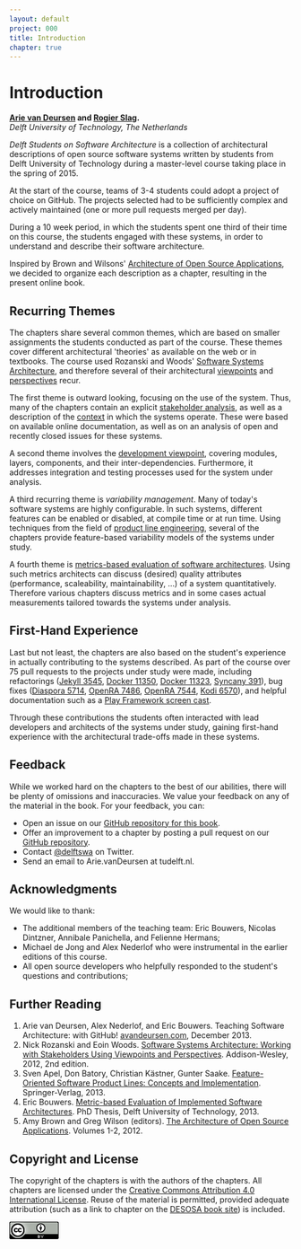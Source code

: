 ```yaml
---
layout: default
project: 000
title: Introduction
chapter: true
---
```


# Introduction

**[Arie van Deursen] and [Rogier Slag].**<br/>
*Delft University of Technology, The Netherlands*

[arie van deursen]: http://avandeursen.com
[rogier slag]: https://github.com/rogierslag



_Delft Students on Software Architecture_ is a collection of architectural descriptions of open source software systems written by students from Delft University of Technology during a master-level course taking place in the spring of 2015.

At the start of the course, teams of 3-4 students could adopt a project of choice on GitHub. The projects selected had to be sufficiently complex and actively maintained (one or more pull requests merged per day).

During a 10 week period, in which the students spent one third of their time on this course, the students engaged with these systems, in order to understand and describe their software architecture.

Inspired by Brown and Wilsons' [Architecture of Open Source Applications][aosa], we decided to organize each description as a chapter, resulting in the present online book.

## Recurring Themes

The chapters share several common themes, which are based on smaller assignments the students conducted as part of the course. These themes cover different architectural 'theories' as available on the web or in textbooks. The course used  Rozanski and Woods' [Software Systems Architecture][rw], and therefore several of their architectural [viewpoints] and [perspectives] recur.

[viewpoints]: http://www.viewpoints-and-perspectives.info/home/viewpoints/
[perspectives]: http://www.viewpoints-and-perspectives.info/home/perspectives/

The first theme is outward looking, focusing on the use of the system. Thus, many of the chapters contain an explicit [stakeholder analysis], as well as a description of the [context] in which the systems operate. These were based on available online documentation, as well as on an analysis of open and recently closed issues for these systems.

[context]: http://www.viewpoints-and-perspectives.info/home/viewpoints/context/
[stakeholder analysis]: http://www.mindtools.com/pages/article/newPPM_07.htm

A second theme involves the [development viewpoint][development], covering modules, layers, components, and their inter-dependencies. Furthermore, it addresses integration and testing processes used for the system under analysis.

[development]: http://www.viewpoints-and-perspectives.info/home/viewpoints/

A third recurring theme is _variability management_. Many of today's software systems are highly configurable. In such systems, different features can be enabled or disabled, at compile time or at run time. Using techniques from the field of [product line engineering][fospl], several of the chapters provide feature-based variability models of the systems under study.

A fourth theme is [metrics-based evaluation of software architectures][bouwers]. Using such metrics architects can discuss  (desired) quality attributes (performance, scaleability, maintainability, …) of a system quantitatively. Therefore various chapters discuss metrics and in some cases actual measurements tailored towards the systems under analysis.


## First-Hand Experience

Last but not least, the chapters are also based on the student's experience in actually contributing to the systems described. As part of the course over 75 pull requests to the projects under study were made, including refactorings
([Jekyll 3545](https://github.com/jekyll/jekyll/pull/3545),
  [Docker 11350](https://github.com/docker/docker/pull/11350),
  [Docker 11323](https://github.com/docker/docker/pull/11323),
  [Syncany 391](https://github.com/syncany/syncany/pull/391)), bug fixes
([Diaspora 5714](https://github.com/diaspora/diaspora/pull/5714),
 [OpenRA 7486](https://github.com/OpenRA/OpenRA/pull/7486), [OpenRA 7544](https://github.com/OpenRA/OpenRA/pull/7544),
 [Kodi 6570](https://github.com/xbmc/xbmc/pull/6570)), and helpful documentation such as a [Play Framework screen cast](https://www.youtube.com/watch?v=47TqFH8MXhk).

Through these contributions the students often interacted with lead developers and architects of the systems under study, gaining first-hand experience with the architectural trade-offs made in these systems.

## Feedback

While we worked hard on the chapters to the best of our abilities, there will be plenty of omissions and inaccuracies.
We value your feedback on any of the material in the book. For your feedback, you can:

* Open an issue on our [GitHub repository for this book][dswa.io].
* Offer an improvement to a chapter by posting a pull request on our [GitHub repository][dswa.io].
* Contact [@delftswa][dswa.tw] on Twitter.
* Send an email to Arie.vanDeursen at tudelft.nl.

[dswa.io]: https://github.com/delftswa/delftswa.github.io
[dswa.tw]: https://twitter.com/delftswa


## Acknowledgments

We would like to thank:

* The additional members of the teaching team: Eric Bouwers, Nicolas Dintzner, Annibale Panichella, and Felienne Hermans;
* Michael de Jong and Alex Nederlof who were instrumental in the earlier editions of this course.
* All open source developers who helpfully responded to the student's questions and contributions;




## Further Reading

1. Arie van Deursen, Alex Nederlof, and Eric Bouwers. Teaching Software Architecture: with GitHub! [avandeursen.com][teaching-swa], December 2013.
2. Nick Rozanski and Eoin Woods. [Software Systems Architecture: Working with Stakeholders Using Viewpoints and Perspectives][rw]. Addison-Wesley, 2012, 2nd edition.
3. Sven Apel, Don Batory, Christian Kästner, Gunter Saake. [Feature-Oriented Software Product Lines: Concepts and Implementation][fospl]. Springer-Verlag, 2013.
4. Eric Bouwers. [Metric-based Evaluation of Implemented Software Architectures][bouwers]. PhD Thesis, Delft University of Technology, 2013.
5. Amy Brown and Greg Wilson (editors). [The Architecture of Open Source Applications][aosa]. Volumes 1-2, 2012.

[teaching-swa]: http://avandeursen.com/2013/12/30/teaching-software-architecture-with-github/
[rw]: http://www.viewpoints-and-perspectives.info/
[aosa]: http://aosabook.org/
[fospl]: http://link.springer.com/book/10.1007/978-3-642-37521-7
[bouwers]: http://repository.tudelft.nl/view/ir/uuid:6b65c5f5-398c-4a41-8806-31c638b1891c/


## Copyright and License

The copyright of the chapters is with the authors of the chapters. All chapters are licensed under the [Creative Commons Attribution 4.0 International License][cc-by].
Reuse of the material is permitted, provided adequate attribution (such as a link to chapter on the [DESOSA book site][desosa]) is included.

[![Creative Commons](cc-by.png)][cc-by]

[cc-by]: http://creativecommons.org/licenses/by/4.0/
[desosa]: http://delftswa.github.io/
